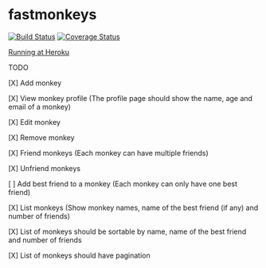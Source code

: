 fastmonkeys
===========

[![Build Status](https://travis-ci.org/deniscostadsc/fastmonkeys.png?branch=master)](https://travis-ci.org/deniscostadsc/fastmonkeys) [![Coverage Status](https://coveralls.io/repos/deniscostadsc/fastmonkeys/badge.png)](https://coveralls.io/r/deniscostadsc/fastmonkeys)

[Running at Heroku](https://limitless-harbor-1705.herokuapp.com/)

TODO

[X] Add monkey

[X] View monkey profile (The profile page should show the name, age and email of a monkey)

[X] Edit monkey

[X] Remove monkey

[X] Friend monkeys (Each monkey can have multiple friends)

[X] Unfriend monkeys

[ ] Add best friend to a monkey (Each monkey can only have one best friend)

[X] List monkeys (Show monkey names, name of the best friend (if any) and number of friends)

[X] List of monkeys should be sortable by name, name of the best friend and number of friends

[X] List of monkeys should have pagination
